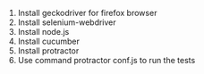 1. Install geckodriver for firefox browser
2. Install selenium-webdriver
3. Install node.js
4. Install cucumber
6. Install protractor
7. Use command protractor conf.js to run the tests